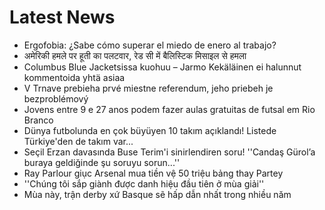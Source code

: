 # Latest News
-  Ergofobia: ¿Sabe cómo superar el miedo de enero al trabajo?
-  अमेरिकी हमले पर हूती का पलटवार, रेड सी में बैलिस्टिक मिसाइल से हमला
-  Columbus Blue Jacketsissa kuohuu – Jarmo Kekäläinen ei halunnut kommentoida yhtä asiaa
-  V Trnave prebieha prvé miestne referendum, jeho priebeh je bezproblémový
-  Jovens entre 9 e 27 anos podem fazer aulas gratuitas de futsal em Rio Branco
-  Dünya futbolunda en çok büyüyen 10 takım açıklandı! Listede Türkiye'den de takım var...
-  Seçil Erzan davasında Buse Terim'i sinirlendiren soru! ''Candaş Gürol’a buraya geldiğinde şu soruyu sorun...''
-  Ray Parlour giục Arsenal mua tiền vệ 50 triệu bảng thay Partey
-  ''Chúng tôi sắp giành được danh hiệu đầu tiên ở mùa giải''
-  Mùa này, trận derby xứ Basque sẽ hấp dẫn nhất trong nhiều năm
